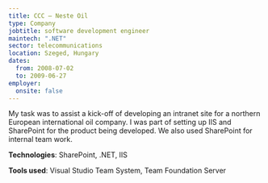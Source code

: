 ```yaml
---
title: CCC — Neste Oil
type: Company
jobtitle: software development engineer
maintech: ".NET"
sector: telecommunications
location: Szeged, Hungary
dates:
  from: 2008-07-02
  to: 2009-06-27
employer:
  onsite: false
---
```


My task was to assist a kick-off of developing an intranet site for a northern European international oil company. I was part of setting up IIS and SharePoint for the product being developed. We also used SharePoint for internal team work.

**Technologies**: SharePoint, .NET, IIS

**Tools used**: Visual Studio Team System, Team Foundation Server
